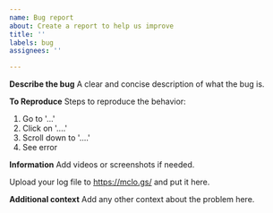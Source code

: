 ```yaml
---
name: Bug report
about: Create a report to help us improve
title: ''
labels: bug
assignees: ''

---
```


**Describe the bug**
A clear and concise description of what the bug is.

**To Reproduce**
Steps to reproduce the behavior:
1. Go to '...'
2. Click on '....'
3. Scroll down to '....'
4. See error

**Information**
Add videos or screenshots if needed.

Upload your log file to https://mclo.gs/ and put it here.

**Additional context**
Add any other context about the problem here.
